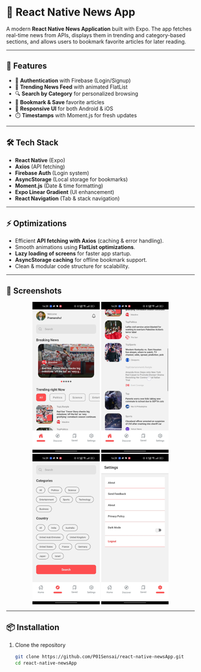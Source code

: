 # 📰 React Native News App

A modern **React Native News Application** built with Expo. The app fetches real-time news from APIs, displays them in trending and category-based sections, and allows users to bookmark favorite articles for later reading.  

---

## 🚀 Features
- 📌 **Authentication** with Firebase (Login/Signup)  
- 📰 **Trending News Feed** with animated FlatList  
- 🔍 **Search by Category** for personalized browsing  
- 📑 **Bookmark & Save** favorite articles  
- 📱 **Responsive UI** for both Android & iOS  
- ⏱️ **Timestamps** with Moment.js for fresh updates  

---

## 🛠️ Tech Stack
- **React Native** (Expo)  
- **Axios** (API fetching)  
- **Firebase Auth** (Login system)  
- **AsyncStorage** (Local storage for bookmarks)  
- **Moment.js** (Date & time formatting)  
- **Expo Linear Gradient** (UI enhancement)  
- **React Navigation** (Tab & stack navigation)  

---

## ⚡ Optimizations
- Efficient **API fetching with Axios** (caching & error handling).  
- Smooth animations using **FlatList optimizations**.  
- **Lazy loading of screens** for faster app startup.  
- **AsyncStorage caching** for offline bookmark support.  
- Clean & modular code structure for scalability.  

---
 

## 📸 Screenshots  

<p align="center">
  <img src="assets/home%20and%20Image%20carousell.png" alt="Home and Image Carousell" width="180"/>
  <img src="assets/news%20tabs.png" alt="News Tabs" width="180"/>
  <img src="assets/search%20and%20categories.png" alt="Search and Categories" width="180"/>
  <img src="assets/setting.png" alt="Setting" width="180"/>
</p>



---


## 📦 Installation  

1. Clone the repository  
   ```bash
   git clone https://github.com/P01Sensai/react-native-newsApp.git
   cd react-native-newsApp

